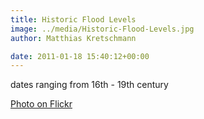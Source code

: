 ```yaml
---
title: Historic Flood Levels
image: ../media/Historic-Flood-Levels.jpg
author: Matthias Kretschmann

date: 2011-01-18 15:40:12+00:00
---
```


dates ranging from 16th - 19th century

[Photo on Flickr](http://www.flickr.com/photos/krema/5369397812)
